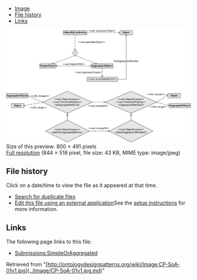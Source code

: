 * [Image](../Image/CP-SoA-01v1.jpg.md#file)
* [File history](../Image/CP-SoA-01v1.jpg.md#filehistory)
* [Links](../Image/CP-SoA-01v1.jpg.md#filelinks)

[![Image:CP-SoA-01v1.jpg](../images/thumb/f/f5/CP-SoA-01v1.jpg/800px-CP-SoA-01v1.jpg)](../../images/f/f5/CP-SoA-01v1.jpg)  
Size of this preview: 800 × 491 pixels  
[Full resolution](../../images/f/f5/CP-SoA-01v1.jpg)‎ (844 × 518 pixel, file size: 43 KB, MIME type: image/jpeg)

## File history

Click on a date/time to view the file as it appeared at that time.



  
* [Search for duplicate files](http://ontologydesignpatterns.org/wiki/Special:FileDuplicateSearch/CP-SoA-01v1.jpg "Special:FileDuplicateSearch/CP-SoA-01v1.jpg")
* [Edit this file using an external application](http://ontologydesignpatterns.org/wiki/index.php?title=Image:CP-SoA-01v1.jpg&action=edit&externaledit=true&mode=file "Image:CP-SoA-01v1.jpg")See the [setup instructions](http://www.mediawiki.org/wiki/Manual:External_editors "http://www.mediawiki.org/wiki/Manual:External_editors") for more information.

## Links



The following page links to this file:


* [Submissions:SimpleOrAggregated](../Submissions/SimpleOrAggregated.md "Submissions:SimpleOrAggregated")


Retrieved from "[http://ontologydesignpatterns.org/wiki/Image:CP-SoA-01v1.jpg](../Image/CP-SoA-01v1.jpg.md)"